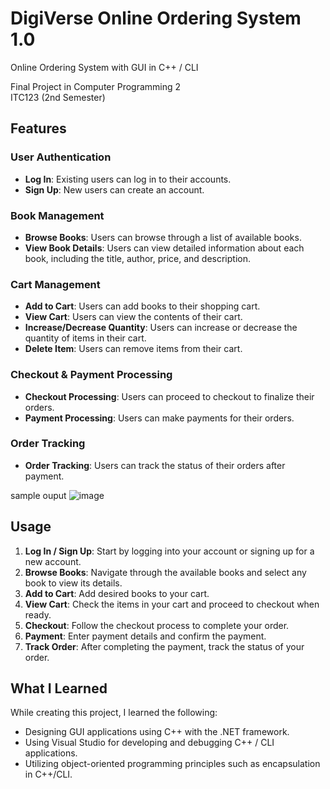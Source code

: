 # DigiVerse Online Ordering System 1.0

Online Ordering System with GUI in C++ / CLI

Final Project in Computer Programming 2  
ITC123 (2nd Semester)

## Features

### User Authentication
- **Log In**: Existing users can log in to their accounts.
- **Sign Up**: New users can create an account.

### Book Management
- **Browse Books**: Users can browse through a list of available books.
- **View Book Details**: Users can view detailed information about each book, including the title, author, price, and description.

### Cart Management
- **Add to Cart**: Users can add books to their shopping cart.
- **View Cart**: Users can view the contents of their cart.
- **Increase/Decrease Quantity**: Users can increase or decrease the quantity of items in their cart.
- **Delete Item**: Users can remove items from their cart.

### Checkout & Payment Processing
- **Checkout Processing**: Users can proceed to checkout to finalize their orders.
- **Payment Processing**: Users can make payments for their orders.

### Order Tracking

- **Order Tracking**: Users can track the status of their orders after payment.

sample ouput
![image](https://github.com/Frxncz/DigiVerse_Online-Ordering-System/assets/148550609/420c4fa2-d640-4bb6-8b91-342823b81920)

## Usage

1. **Log In / Sign Up**: Start by logging into your account or signing up for a new account.
2. **Browse Books**: Navigate through the available books and select any book to view its details.
3. **Add to Cart**: Add desired books to your cart.
4. **View Cart**: Check the items in your cart and proceed to checkout when ready.
5. **Checkout**: Follow the checkout process to complete your order.
6. **Payment**: Enter payment details and confirm the payment.
7. **Track Order**: After completing the payment, track the status of your order.


## What I Learned

While creating this project, I learned the following:

- Designing GUI applications using C++ with the .NET framework.
- Using Visual Studio for developing and debugging C++ / CLI applications.
- Utilizing object-oriented programming principles such as encapsulation in C++/CLI.


